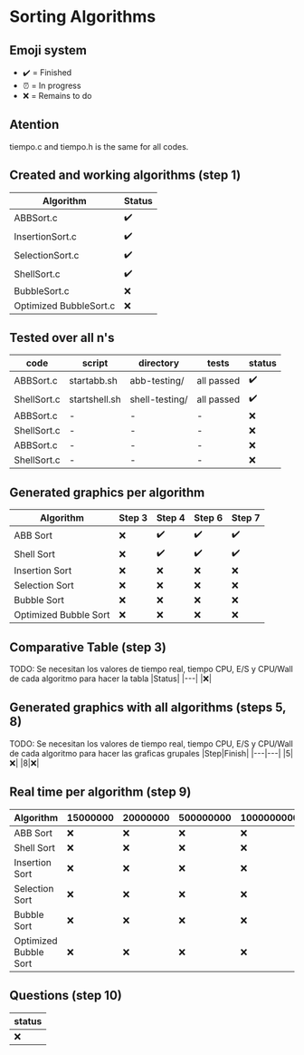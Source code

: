 # Sorting Algorithms

## Emoji system
- ✔️ = Finished
- ⏰ = In progress
- ❌ = Remains to do

## Atention
tiempo.c and tiempo.h is the same for all codes.

## Created and working algorithms (step 1)
|Algorithm|Status|
|---|---|
|ABBSort.c|✔️|
|InsertionSort.c|✔️|
|SelectionSort.c|✔️|
|ShellSort.c|✔️|
|BubbleSort.c|❌|
|Optimized BubbleSort.c|❌|

## Tested over all n's 

|code|script|directory|tests|status|
|---|---|---|---|---|
|ABBSort.c|startabb.sh|abb-testing/|all passed|✔️|
|ShellSort.c|startshell.sh|shell-testing/|all passed|✔️|
|ABBSort.c|-|-|-|❌|
|ShellSort.c|-|-|-|❌|
|ABBSort.c|-|-|-|❌|
|ShellSort.c|-|-|-|❌|


## Generated graphics per algorithm

|Algorithm|Step 3|Step 4|Step 6|Step 7|
|---|---|---|---|---|
|ABB Sort|❌|✔️|✔️|✔️|
|Shell Sort|❌|✔️|✔️|✔️|
|Insertion Sort|❌|❌|❌|❌|
|Selection Sort|❌|❌|❌|❌|
|Bubble Sort|❌|❌|❌|❌|
|Optimized Bubble Sort|❌|❌|❌|❌|

## Comparative Table (step 3)
TODO: Se necesitan los valores de tiempo real, tiempo CPU, E/S y CPU/Wall de cada algoritmo para hacer la tabla
|Status|
|---|
|❌|


## Generated graphics with all algorithms (steps 5, 8)

TODO: Se necesitan los valores de tiempo real, tiempo CPU, E/S y CPU/Wall de cada algoritmo para hacer las graficas grupales
|Step|Finish|
|---|---|
|5|❌|
|8|❌|

## Real time per algorithm (step 9)

|Algorithm|15000000|20000000|500000000|1000000000|5000000000
|---|---|---|---|---|---|
|ABB Sort|❌|❌|❌|❌|❌|
|Shell Sort|❌|❌|❌|❌|❌|
|Insertion Sort|❌|❌|❌|❌|❌|
|Selection Sort|❌|❌|❌|❌|❌|
|Bubble Sort|❌|❌|❌|❌|❌|
|Optimized Bubble Sort|❌|❌|❌|❌|❌|

## Questions (step 10)

|status|
|---|
|❌|